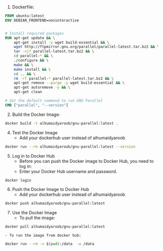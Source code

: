 
1. Dockerfile:
```Dockerfile 
FROM ubuntu:latest
ENV DEBIAN_FRONTEND=noninteractive


# Install required packages
RUN apt-get update && \
    apt-get install -y wget build-essential && \
    wget http://ftpmirror.gnu.org/parallel/parallel-latest.tar.bz2 && \
    tar -xjf parallel-latest.tar.bz2 && \
    cd parallel-* && \
    ./configure && \
    make && \
    make install && \
    cd .. && \
    rm -rf parallel-* parallel-latest.tar.bz2 && \
    apt-get remove --purge -y wget build-essential && \
    apt-get autoremove -y && \
    apt-get clean

# Set the default command to run GNU Parallel
CMD ["parallel", "--version"]
```
2. Build the Docker Image:
```sh
docker build -t alhumaidyaroob/gnu-parallel:latest .
```


4. Test the Docker Image
    - Add your dockerhub user instead of alhumaidyaroob
```sh 
docker run --rm alhumaidyaroob/gnu-parallel:latest --version
```

5. Log in to Docker Hub
    - Before you can push the Docker image to Docker Hub, you need to log in:
    - Enter your Docker Hub username and password.
```sh
docker login
```

6. Push the Docker Image to Docker Hub
    - Add your dockerhub user instead of alhumaidyaroob
```sh
docker push alhumaidyaroob/gnu-parallel:latest
```

7. Use the Docker Image
    - To pull the image:
```sh
docker pull alhumaidyaroob/gnu-parallel:latest
```
    - To run the image from docker hub: 
```sh
docker run --rm -v $(pwd):/data  -w /data
```